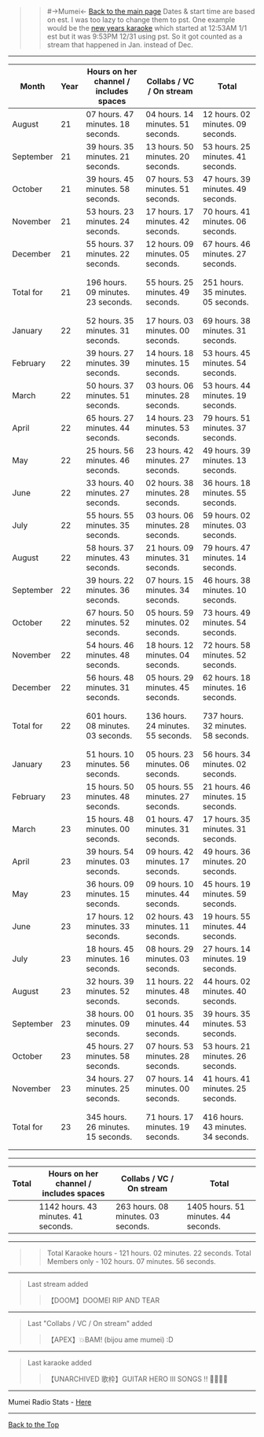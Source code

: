 >>#->Mumei<-
[Back to the main page](https://rentry.org/46mci)
>Dates & start time are based on est. I was too lazy to change them to pst. 
>>One example would be the [new years karaoke](https://holodex.net/watch/iSZfA1X-lzE) which started at 12:53AM 1/1 est but it was 9:53PM 12/31 using pst. So it got counted as a stream that happened in Jan. instead of Dec.
***
Month     | Year | Hours on her channel / includes spaces | Collabs / VC / On stream          | Total
---       | ---  |             ---                        |                ---                | ---   
August    | 21   | 07 hours. 47 minutes. 18 seconds.      | 04 hours. 14 minutes. 51 seconds. | 12 hours. 02 minutes. 09 seconds.
September | 21   | 39 hours. 35 minutes. 21 seconds.      | 13 hours. 50 minutes. 20 seconds. | 53 hours. 25 minutes. 41 seconds.
October   | 21   | 39 hours. 45 minutes. 58 seconds.      | 07 hours. 53 minutes. 51 seconds. | 47 hours. 39 minutes. 49 seconds.
November  | 21   | 53 hours. 23 minutes. 24 seconds.      | 17 hours. 17 minutes. 42 seconds. | 70 hours. 41 minutes. 06 seconds.
December  | 21   | 55 hours. 37 minutes. 22 seconds.      | 12 hours. 09 minutes. 05 seconds. | 67 hours. 46 minutes. 27 seconds.
          |      |                                        |                                   |       
          |      |                                        |                                   |       
Total for |  21  |196 hours. 09 minutes. 23 seconds.      | 55 hours. 25 minutes. 49 seconds. | 251 hours. 35 minutes. 05 seconds.
          |      |                                        |                                   |       
          |      |                                        |                                   |       
January   | 22   | 52 hours. 35 minutes. 31 seconds.      | 17 hours. 03 minutes. 00 seconds. | 69 hours. 38 minutes. 31 seconds.
February  | 22   | 39 hours. 27 minutes. 39 seconds.      | 14 hours. 18 minutes. 15 seconds. | 53 hours. 45 minutes. 54 seconds.
March     | 22   | 50 hours. 37 minutes. 51 seconds.      | 03 hours. 06 minutes. 28 seconds. | 53 hours. 44 minutes. 19 seconds.
April     | 22   | 65 hours. 27 minutes. 44 seconds.      | 14 hours. 23 minutes. 53 seconds. | 79 hours. 51 minutes. 37 seconds.
May       | 22   | 25 hours. 56 minutes. 46 seconds.      | 23 hours. 42 minutes. 27 seconds. | 49 hours. 39 minutes. 13 seconds.
June      | 22   | 33 hours. 40 minutes. 27 seconds.      | 02 hours. 38 minutes. 28 seconds. | 36 hours. 18 minutes. 55 seconds.
July      | 22   | 55 hours. 55 minutes. 35 seconds.      | 03 hours. 06 minutes. 28 seconds. | 59 hours. 02 minutes. 03 seconds.
August    | 22   | 58 hours. 37 minutes. 43 seconds.      | 21 hours. 09 minutes. 31 seconds. | 79 hours. 47 minutes. 14 seconds.
September | 22   | 39 hours. 22 minutes. 36 seconds.      | 07 hours. 15 minutes. 34 seconds. | 46 hours. 38 minutes. 10 seconds.
October   | 22   | 67 hours. 50 minutes. 52 seconds.      | 05 hours. 59 minutes. 02 seconds. | 73 hours. 49 minutes. 54 seconds.
November  | 22   | 54 hours. 46 minutes. 48 seconds.      | 18 hours. 12 minutes. 04 seconds. | 72 hours. 58 minutes. 52 seconds.
December  | 22   | 56 hours. 48 minutes. 31 seconds.      | 05 hours. 29 minutes. 45 seconds. | 62 hours. 18 minutes. 16 seconds.
          |      |                                        |                                   |       
          |      |                                        |                                   |       
Total for | 22   | 601 hours. 08 minutes. 03 seconds.     | 136 hours. 24 minutes. 55 seconds.| 737 hours. 32 minutes. 58 seconds.
          |      |                                        |                                   |       
          |      |                                        |                                   |       
January   | 23   | 51 hours. 10 minutes. 56 seconds.      | 05 hours. 23 minutes. 06 seconds. | 56 hours. 34 minutes. 02 seconds.
February  | 23   | 15 hours. 50 minutes. 48 seconds.      | 05 hours. 55 minutes. 27 seconds. | 21 hours. 46 minutes. 15 seconds.
March     | 23   | 15 hours. 48 minutes. 00 seconds.      | 01 hours. 47 minutes. 31 seconds. | 17 hours. 35 minutes. 31 seconds.
April     | 23   | 39 hours. 54 minutes. 03 seconds.      | 09 hours. 42 minutes. 17 seconds. | 49 hours. 36 minutes. 20 seconds.
May       | 23   | 36 hours. 09 minutes. 15 seconds.      | 09 hours. 10 minutes. 44 seconds. | 45 hours. 19 minutes. 59 seconds.
June      | 23   | 17 hours. 12 minutes. 33 seconds.      | 02 hours. 43 minutes. 11 seconds. | 19 hours. 55 minutes. 44 seconds.
July      | 23   | 18 hours. 45 minutes. 16 seconds.      | 08 hours. 29 minutes. 03 seconds. | 27 hours. 14 minutes. 19 seconds.
August    | 23   | 32 hours. 39 minutes. 52 seconds.      | 11 hours. 22 minutes. 48 seconds. | 44 hours. 02 minutes. 40 seconds.
September | 23   | 38 hours. 00 minutes. 09 seconds.      | 01 hours. 35 minutes. 44 seconds. | 39 hours. 35 minutes. 53 seconds.
October   | 23   | 45 hours. 27 minutes. 58 seconds.      | 07 hours. 53 minutes. 28 seconds. | 53 hours. 21 minutes. 26 seconds.
November  | 23   | 34 hours. 27 minutes. 25 seconds.      | 07 hours. 14 minutes. 00 seconds. | 41 hours. 41 minutes. 25 seconds.
          |      |                                        |                                   |       
          |      |                                        |                                   |       
Total for | 23   | 345 hours. 26 minutes. 15 seconds.     | 71 hours. 17 minutes. 19 seconds. | 416 hours. 43 minutes. 34 seconds.
          |      |                                        |                                   |       
          |      |                                        |                                   |     

***
Total | Hours on her channel / includes spaces  | Collabs / VC / On stream | Total
------ | ------ | ------ | ------
	| 1142 hours. 43 minutes. 41 seconds. | 263 hours. 08 minutes. 03 seconds. | 1405 hours. 51 minutes. 44 seconds.

*** 
>>Total Karaoke hours - 121 hours. 02 minutes. 22 seconds.
>>Total Members only - 102 hours. 07 minutes. 56 seconds.
***
>Last stream added
>>【DOOM】DOOMEI RIP AND TEAR
***
>Last "Collabs / VC / On stream" added
>>【APEX】💥BAM! (bijou ame mumei) :D
***
>Last karaoke added
>>【UNARCHIVED 歌枠】GUITAR HERO III SONGS !! 🤘🏼🎸🔥
***

Mumei Radio Stats - [Here](https://rentry.org/Mumei-Radio#mumei-radio-stats)

***
[Back to the Top](https://rentry.org/99h7e)